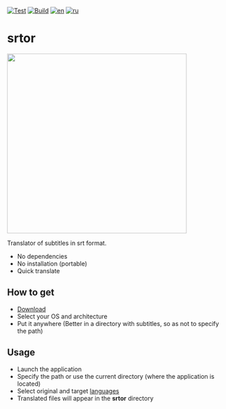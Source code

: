 [![Test](https://github.com/thumbrise/srtor/actions/workflows/master-test.yml/badge.svg)](https://github.com/thumbrise/srtor/actions/workflows/master-test.yml)
[![Build](https://github.com/thumbrise/srtor/actions/workflows/master-build.yml/badge.svg)](https://github.com/thumbrise/srtor/actions/workflows/master-build.yml)
[![en](https://img.shields.io/badge/lang-en-red.svg)](https://github.com/thumbrise/srtor/blob/master/README.md)
[![ru](https://img.shields.io/badge/lang-ru-green.svg)](https://github.com/thumbrise/srtor/blob/master/README.ru.md)
# srtor
<img src="https://github.com/thumbrise/srtor/assets/61841057/cd1f04d1-9e58-4289-ba20-a3251f36a169" width="419px" />

Translator of subtitles in srt format.

- No dependencies
- No installation (portable)
- Quick translate

## How to get
- [Download](https://github.com/thumbrise/srtor/releases)
- Select your OS and architecture
- Put it anywhere (Better in a directory with subtitles, so as not to specify the path)

## Usage
- Launch the application
- Specify the path or use the current directory (where the application is located)
- Select original and target [languages](https://cloud.google.com/translate/docs/languages)
- Translated files will appear in the **srtor** directory
